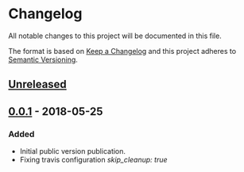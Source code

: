 # Changelog
All notable changes to this project will be documented in this file.

The format is based on [Keep a Changelog](https://keepachangelog.com/en/1.0.0/)
and this project adheres to [Semantic Versioning](https://semver.org/spec/v2.0.0.html).

## [Unreleased]

## [0.0.1] - 2018-05-25
### Added
- Initial public version publication.
- Fixing travis configuration *skip_cleanup: true*

[Unreleased]: https://github.com/djanta/djantajs-compose/compare/v0.0.1...HEAD
[0.0.1]: https://github.com/djanta/djantajs-compose/compare/v0.0.0...v0.0.1
